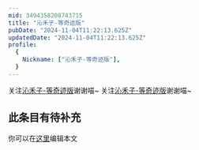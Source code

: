 ```yaml
---
mid: 3494358208743715
title: "沁禾子-等奇迹版"
pubDate: "2024-11-04T11:22:13.625Z"
updatedDate: "2024-11-04T11:22:13.625Z"
profile:
  {
    Nickname: ["沁禾子-等奇迹版"],
  }
---
```


关注[沁禾子-等奇迹版](https://space.bilibili.com/3494358208743715)谢谢喵~ 关注[沁禾子-等奇迹版](https://space.bilibili.com/3494358208743715)谢谢喵~

## 此条目有待补充
你可以在[这里](https://github.com/Yuhanawa/VTuber.ICU/edit/master/src/content/v/沁禾子-等奇迹版/index.md)编辑本文
